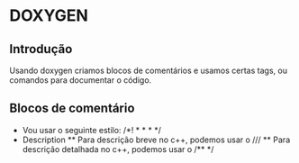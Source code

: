 # DOXYGEN
## Introdução
Usando doxygen criamos blocos de comentários e usamos certas tags, ou comandos para documentar o código.
## Blocos de comentário
* Vou usar o seguinte estilo:
     /*! 
     *
     *
     *
     */ 
* Description
** Para descrição breve no c++, podemos usar o ///
** Para descrição detalhada no c++, podemos usar o /** */
